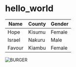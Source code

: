 # hello_world

|Name   |County |Gender |
|-------|-------|-------|
|Hope   |Kisumu |Female |
|Israel |Nakuru |Male   |
|Favour |Kiambu |Female |


![BURGER](https://www.pexels.com/photo/bunch-of-flowers-on-a-vase-with-a-note-4439416/)
